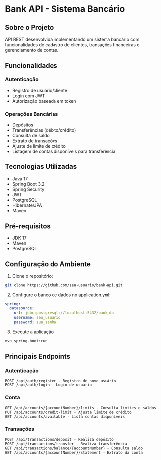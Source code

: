 # Bank API - Sistema Bancário

## Sobre o Projeto
API REST desenvolvida implementando um sistema bancário com funcionalidades de cadastro de clientes, transações financeiras e gerenciamento de contas.

## Funcionalidades

### Autenticação
- Registro de usuário/cliente
- Login com JWT
- Autorização baseada em token

### Operações Bancárias
- Depósitos
- Transferências (débito/crédito)
- Consulta de saldo
- Extrato de transações
- Ajuste de limite de crédito
- Listagem de contas disponíveis para transferência

## Tecnologias Utilizadas
- Java 17
- Spring Boot 3.2
- Spring Security
- JWT
- PostgreSQL
- Hibernate/JPA
- Maven

## Pré-requisitos
- JDK 17
- Maven
- PostgreSQL

## Configuração do Ambiente

1. Clone o repositório:
```bash
git clone https://github.com/seu-usuario/bank-api.git
```
2. Configure o banco de dados no application.yml:
```yaml
spring:
  datasource:
    url: jdbc:postgresql://localhost:5432/bank_db
    username: seu_usuario
    password: sua_senha
```
3. Execute a aplicação
```bash
mvn spring-boot:run
```

## Principais Endpoints

### Autenticação
```http
POST /api/auth/register - Registro de novo usuário
POST /api/auth/login - Login de usuário
```

### Conta
```http
GET /api/accounts/{accountNumber}/limits - Consulta limites e saldos
PUT /api/accounts/credit-limit - Ajusta limite de crédito
GET /api/accounts/available - Lista contas disponíveis
```

### Transações
```http
POST /api/transactions/deposit - Realiza depósito
POST /api/transactions/transfer - Realiza transferência
GET /api/transactions/balance/{accountNumber} - Consulta saldo
GET /api/accounts/{accountNumber}/statement - Extrato da conta
```